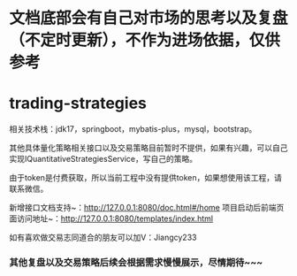 # 文档底部会有自己对市场的思考以及复盘（不定时更新），不作为进场依据，仅供参考

# trading-strategies

相关技术栈：jdk17，springboot，mybatis-plus，mysql，bootstrap。

其他具体量化策略相关接口以及交易策略目前暂时不提供，如果有兴趣，可以自己实现IQuantitativeStrategiesService，写自己的策略。

由于token是付费获取，所以当前工程中没有提供token，如果想使用该工程，请联系微信。

新增接口文档支持~：http://127.0.0.1:8080/doc.html#/home
项目启动后前端页面访问地址~：http://127.0.0.1:8080/templates/index.html

如有喜欢做交易志同道合的朋友可以加V：Jiangcy233

### 其他复盘以及交易策略后续会根据需求慢慢展示，尽情期待~~~